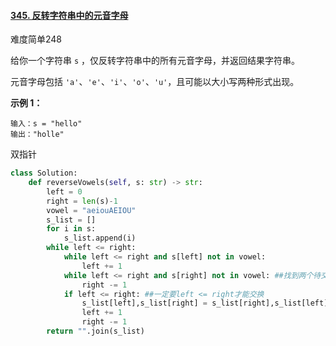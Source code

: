 #### [345. 反转字符串中的元音字母](https://leetcode-cn.com/problems/reverse-vowels-of-a-string/)

难度简单248

给你一个字符串 `s` ，仅反转字符串中的所有元音字母，并返回结果字符串。

元音字母包括 `'a'`、`'e'`、`'i'`、`'o'`、`'u'`，且可能以大小写两种形式出现。

 

**示例 1：**

```
输入：s = "hello"
输出："holle"
```

双指针

```python
class Solution:
    def reverseVowels(self, s: str) -> str:
        left = 0
        right = len(s)-1
        vowel = "aeiouAEIOU"
        s_list = []
        for i in s:
            s_list.append(i)
        while left <= right:
            while left <= right and s[left] not in vowel:
                left += 1
            while left <= right and s[right] not in vowel: ##找到两个待交换的元音
                right -= 1
            if left <= right: ##一定要left <= right才能交换
                s_list[left],s_list[right] = s_list[right],s_list[left] ##交换之
                left += 1
                right -= 1
        return "".join(s_list)
```

